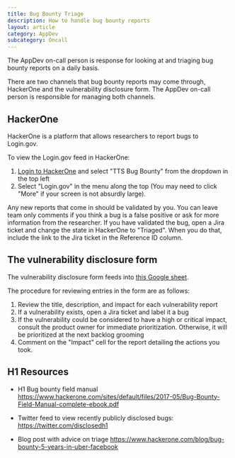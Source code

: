 ```yaml
---
title: Bug Bounty Triage
description: How to handle bug bounty reports
layout: article
category: AppDev
subcategory: Oncall
---
```


The AppDev on-call person is response for looking at and triaging bug bounty reports on a daily basis.

There are two channels that bug bounty reports may come through, HackerOne and the vulnerability disclosure form. The AppDev on-call person is responsible for managing both channels.

## HackerOne

HackerOne is a platform that allows researchers to report bugs to Login.gov.

To view the Login.gov feed in HackerOne:

1. [Login to HackerOne](https://hackerone.com/users/sign_in) and select "TTS Bug Bounty" from the dropdown in the top left
2. Select "Login.gov" in the menu along the top (You may need to click "More" if your screen is not absurdly large).

Any new reports that come in should be validated by you. You can leave team only comments if you think a bug is a false positive or ask for more information from the researcher. If you have validated the bug, open a Jira ticket and change the state in HackerOne to "Triaged". When you do that, include the link to the Jira ticket in the Reference ID column.

## The vulnerability disclosure form

The vulnerability disclosure form feeds into [this Google sheet](https://docs.google.com/spreadsheets/d/1a_jmZ809IpoAuWhJuIOgsuYLDfzmJrOKFXJb76RKHnc).

The procedure for reviewing entries in the form are as follows:

1. Review the title, description, and impact for each vulnerability report
1. If a vulnerability exists, open a Jira ticket and label it a bug
1. If the vulnerability could be considered to have a high or critical impact, consult the product owner for immediate prioritization. Otherwise, it will be prioritized at the next backlog grooming
1. Comment on the "Impact" cell for the report detailing the actions you took.

## H1 Resources

* H1 Bug bounty field manual
<https://www.hackerone.com/sites/default/files/2017-05/Bug-Bounty-Field-Manual-complete-ebook.pdf>

* Twitter feed to view recently publicly disclosed bugs:
<https://twitter.com/disclosedh1>

* Blog post with advice on triage
<https://www.hackerone.com/blog/bug-bounty-5-years-in-uber-facebook>
